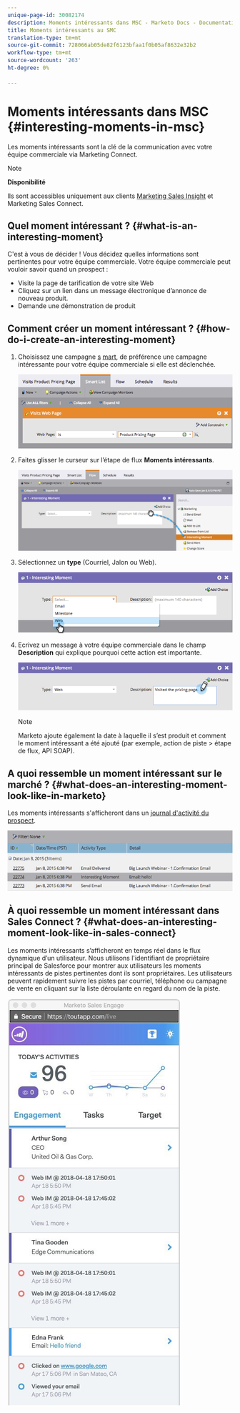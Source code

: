 ```yaml
---
unique-page-id: 30082174
description: Moments intéressants dans MSC - Marketo Docs - Documentation du produit
title: Moments intéressants au SMC
translation-type: tm+mt
source-git-commit: 728066ab05de82f6123bfaa1f0b05af8632e32b2
workflow-type: tm+mt
source-wordcount: '263'
ht-degree: 0%

---
```



# Moments intéressants dans MSC {#interesting-moments-in-msc}

Les moments intéressants sont la clé de la communication avec votre équipe commerciale via Marketing Connect.

>[!NOTE]
>
>**Disponibilité**
>
>Ils sont accessibles uniquement aux clients [Marketing Sales Insight](http://docs.marketo.com/x/2Akt) et Marketing Sales Connect.

## Quel moment intéressant ?  {#what-is-an-interesting-moment}

C&#39;est à vous de décider ! Vous décidez quelles informations sont pertinentes pour votre équipe commerciale. Votre équipe commerciale peut vouloir savoir quand un prospect :

* Visite la page de tarification de votre site Web
* Cliquez sur un lien dans un message électronique d’annonce de nouveau produit.
* Demande une démonstration de produit

## Comment créer un moment intéressant ? {#how-do-i-create-an-interesting-moment}

1. Choisissez une campagne [s](../../../product-docs/core-marketo-concepts/smart-campaigns/understanding-smart-campaigns.md) [mart](http://docs.marketo.com/display/docs/smart+campaigns), de préférence une campagne intéressante pour votre équipe commerciale si elle est déclenchée.

   ![](assets/image2015-1-8-18-3a8-3a54.png)

1. Faites glisser le curseur sur l’étape de flux **Moments intéressants**.

   ![](assets/image2015-1-8-18-3a15-3a20.png)

1. Sélectionnez un **type** (Courriel, Jalon ou Web).

   ![](assets/image2015-1-8-18-3a17-3a16.png)

1. Ecrivez un message à votre équipe commerciale dans le champ **Description** qui explique pourquoi cette action est importante.

   ![](assets/image2015-1-8-18-3a18-3a23.png)

   >[!NOTE]
   >
   >Marketo ajoute également la date à laquelle il s’est produit et comment le moment intéressant a été ajouté (par exemple, action de piste > étape de flux, API SOAP).

## A quoi ressemble un moment intéressant sur le marché ?  {#what-does-an-interesting-moment-look-like-in-marketo}

Les moments intéressants s&#39;afficheront dans un [journal d&#39;activité du prospect](../../../product-docs/core-marketo-concepts/smart-lists-and-static-lists/managing-people-in-smart-lists/using-the-person-detail-page.md).

![](assets/image2015-1-14-18-3a45-3a58.png)

## À quoi ressemble un moment intéressant dans Sales Connect ? {#what-does-an-interesting-moment-look-like-in-sales-connect}

Les moments intéressants s’afficheront en temps réel dans le flux dynamique d’un utilisateur. Nous utilisons l&#39;identifiant de propriétaire principal de Salesforce pour montrer aux utilisateurs les moments intéressants de pistes pertinentes dont ils sont propriétaires. Les utilisateurs peuvent rapidement suivre les pistes par courriel, téléphone ou campagne de vente en cliquant sur la liste déroulante en regard du nom de la piste.

![](assets/engagement.jpg)

